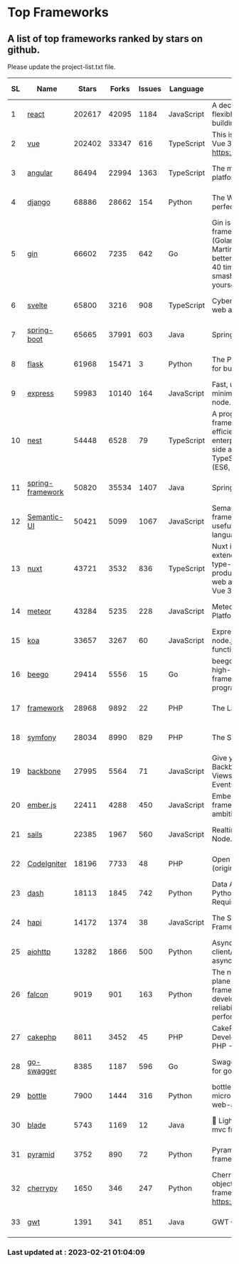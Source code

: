 # Top Frameworks
## A list of top frameworks ranked by stars on github.  
Please update the project-list.txt file.

| SL| Name  | Stars| Forks| Issues | Language | Description | Last Commit |
| --| ------| -----| ---- | ------ | -------- | ----------- | ----------- |
| 1 | [react](https://github.com/facebook/react) | 202617 | 42095 | 1184 | JavaScript | A declarative, efficient, and flexible JavaScript library for building user interfaces. | 2023-02-20 21:16:23 |
| 2 | [vue](https://github.com/vuejs/vue) | 202402 | 33347 | 616 | TypeScript | This is the repo for Vue 2. For Vue 3, go to https://github.com/vuejs/core | 2023-02-04 18:16:38 |
| 3 | [angular](https://github.com/angular/angular) | 86494 | 22994 | 1363 | TypeScript | The modern web developer’s platform | 2023-02-20 15:16:53 |
| 4 | [django](https://github.com/django/django) | 68886 | 28662 | 154 | Python | The Web framework for perfectionists with deadlines. | 2023-02-20 08:04:29 |
| 5 | [gin](https://github.com/gin-gonic/gin) | 66602 | 7235 | 642 | Go | Gin is a HTTP web framework written in Go (Golang). It features a Martini-like API with much better performance -- up to 40 times faster. If you need smashing performance, get yourself some Gin. | 2023-02-19 13:25:48 |
| 6 | [svelte](https://github.com/sveltejs/svelte) | 65800 | 3216 | 908 | TypeScript | Cybernetically enhanced web apps | 2023-02-14 18:36:48 |
| 7 | [spring-boot](https://github.com/spring-projects/spring-boot) | 65665 | 37991 | 603 | Java | Spring Boot | 2023-02-20 20:29:50 |
| 8 | [flask](https://github.com/pallets/flask) | 61968 | 15471 | 3 | Python | The Python micro framework for building web applications. | 2023-02-16 14:27:41 |
| 9 | [express](https://github.com/expressjs/express) | 59983 | 10140 | 164 | JavaScript | Fast, unopinionated, minimalist web framework for node. | 2022-11-02 01:13:10 |
| 10 | [nest](https://github.com/nestjs/nest) | 54448 | 6528 | 79 | TypeScript | A progressive Node.js framework for building efficient, scalable, and enterprise-grade server-side applications on top of TypeScript & JavaScript (ES6, ES7, ES8) 🚀 | 2023-02-17 07:53:16 |
| 11 | [spring-framework](https://github.com/spring-projects/spring-framework) | 50820 | 35534 | 1407 | Java | Spring Framework | 2023-02-20 16:23:07 |
| 12 | [Semantic-UI](https://github.com/Semantic-Org/Semantic-UI) | 50421 | 5099 | 1067 | JavaScript | Semantic is a UI component framework based around useful principles from natural language. | 2023-01-11 17:05:32 |
| 13 | [nuxt](https://github.com/nuxt/nuxt) | 43721 | 3532 | 836 | TypeScript | Nuxt is an intuitive and extendable way to create type-safe, performant and production-grade full-stack web apps and websites with Vue 3. | 2023-02-20 20:34:33 |
| 14 | [meteor](https://github.com/meteor/meteor) | 43284 | 5235 | 228 | JavaScript | Meteor, the JavaScript App Platform | 2023-02-10 21:00:16 |
| 15 | [koa](https://github.com/koajs/koa) | 33657 | 3267 | 60 | JavaScript | Expressive middleware for node.js using ES2017 async functions | 2023-01-02 06:55:07 |
| 16 | [beego](https://github.com/beego/beego) | 29414 | 5556 | 15 | Go | beego is an open-source, high-performance web framework for the Go programming language. | 2023-02-07 02:33:55 |
| 17 | [framework](https://github.com/laravel/framework) | 28968 | 9892 | 22 | PHP | The Laravel Framework. | 2023-02-21 00:33:35 |
| 18 | [symfony](https://github.com/symfony/symfony) | 28034 | 8990 | 829 | PHP | The Symfony PHP framework | 2023-02-20 13:20:44 |
| 19 | [backbone](https://github.com/jashkenas/backbone) | 27995 | 5564 | 71 | JavaScript | Give your JS App some Backbone with Models, Views, Collections, and Events | 2023-01-04 11:09:21 |
| 20 | [ember.js](https://github.com/emberjs/ember.js) | 22411 | 4288 | 450 | JavaScript | Ember.js - A JavaScript framework for creating ambitious web applications | 2023-02-20 20:22:57 |
| 21 | [sails](https://github.com/balderdashy/sails) | 22385 | 1967 | 560 | JavaScript | Realtime MVC Framework for Node.js | 2023-02-17 22:35:42 |
| 22 | [CodeIgniter](https://github.com/bcit-ci/CodeIgniter) | 18196 | 7733 | 48 | PHP | Open Source PHP Framework (originally from EllisLab) | 2023-01-26 22:11:27 |
| 23 | [dash](https://github.com/plotly/dash) | 18113 | 1845 | 742 | Python | Data Apps & Dashboards for Python. No JavaScript Required. | 2023-02-15 20:32:05 |
| 24 | [hapi](https://github.com/hapijs/hapi) | 14172 | 1374 | 38 | JavaScript | The Simple, Secure Framework Developers Trust | 2023-02-14 06:09:32 |
| 25 | [aiohttp](https://github.com/aio-libs/aiohttp) | 13282 | 1866 | 500 | Python | Asynchronous HTTP client/server framework for asyncio and Python | 2023-02-16 18:07:06 |
| 26 | [falcon](https://github.com/falconry/falcon) | 9019 | 901 | 163 | Python | The no-magic web data plane API and microservices framework for Python developers, with a focus on reliability, correctness, and performance at scale. | 2023-01-18 20:42:26 |
| 27 | [cakephp](https://github.com/cakephp/cakephp) | 8611 | 3452 | 45 | PHP | CakePHP: The Rapid Development Framework for PHP - Official Repository | 2023-02-18 21:35:44 |
| 28 | [go-swagger](https://github.com/go-swagger/go-swagger) | 8385 | 1187 | 596 | Go | Swagger 2.0 implementation for go | 2023-02-04 17:37:23 |
| 29 | [bottle](https://github.com/bottlepy/bottle) | 7900 | 1444 | 316 | Python | bottle.py is a fast and simple micro-framework for python web-applications. | 2022-09-05 15:24:52 |
| 30 | [blade](https://github.com/lets-blade/blade) | 5743 | 1169 | 12 | Java | :rocket: Lightning fast and elegant mvc framework for Java8 | 2022-05-10 12:38:06 |
| 31 | [pyramid](https://github.com/Pylons/pyramid) | 3752 | 890 | 72 | Python | Pyramid - A Python web framework | 2023-02-16 13:50:59 |
| 32 | [cherrypy](https://github.com/cherrypy/cherrypy) | 1650 | 346 | 247 | Python | CherryPy is a pythonic, object-oriented HTTP framework.      https://cherrypy.dev | 2023-01-09 16:26:47 |
| 33 | [gwt](https://github.com/gwtproject/gwt) | 1391 | 341 | 851 | Java | GWT Open Source Project | 2023-01-12 13:59:04 |

### Last updated at : 2023-02-21 01:04:09
